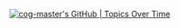 [![cog-master's GitHub | Topics Over Time](https://stats.quine.sh/cog-master/topics-over-time?theme=dark)](https://quine.sh?utm_source=widgets&utm_campaign=cog-master)
